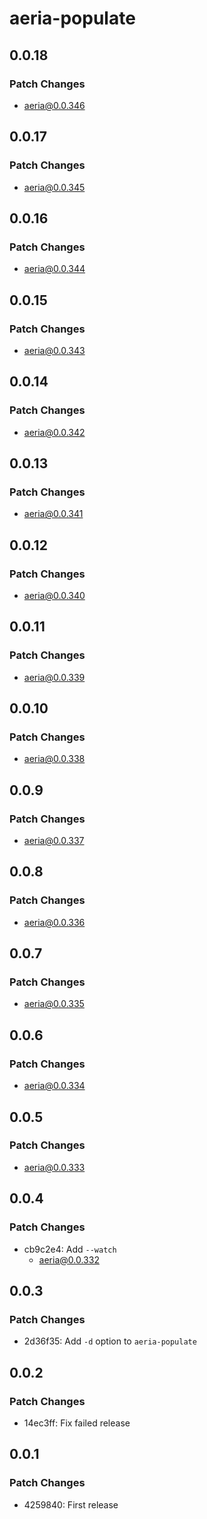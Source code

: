 # aeria-populate

## 0.0.18

### Patch Changes

- aeria@0.0.346

## 0.0.17

### Patch Changes

- aeria@0.0.345

## 0.0.16

### Patch Changes

- aeria@0.0.344

## 0.0.15

### Patch Changes

- aeria@0.0.343

## 0.0.14

### Patch Changes

- aeria@0.0.342

## 0.0.13

### Patch Changes

- aeria@0.0.341

## 0.0.12

### Patch Changes

- aeria@0.0.340

## 0.0.11

### Patch Changes

- aeria@0.0.339

## 0.0.10

### Patch Changes

- aeria@0.0.338

## 0.0.9

### Patch Changes

- aeria@0.0.337

## 0.0.8

### Patch Changes

- aeria@0.0.336

## 0.0.7

### Patch Changes

- aeria@0.0.335

## 0.0.6

### Patch Changes

- aeria@0.0.334

## 0.0.5

### Patch Changes

- aeria@0.0.333

## 0.0.4

### Patch Changes

- cb9c2e4: Add `--watch`
  - aeria@0.0.332

## 0.0.3

### Patch Changes

- 2d36f35: Add `-d` option to `aeria-populate`

## 0.0.2

### Patch Changes

- 14ec3ff: Fix failed release

## 0.0.1

### Patch Changes

- 4259840: First release
